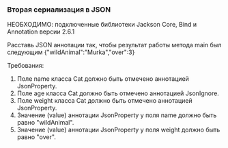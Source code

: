 
### Вторая сериализация в JSON

НЕОБХОДИМО: подключенные библиотеки Jackson Core, Bind и Annotation версии 2.6.1

Расставь JSON аннотации так, чтобы результат работы метода main был следующим
{&quot;wildAnimal&quot;:&quot;Murka&quot;,&quot;over&quot;:3}


Требования:
1.	Поле name класса Cat должно быть отмечено аннотацией JsonProperty.
2.	Поле age класса Cat должно быть отмечено аннотацией JsonIgnore.
3.	Поле weight класса Cat должно быть отмечено аннотацией JsonProperty.
4.	Значение (value) аннотации JsonProperty у поля name должно быть равно &quot;wildAnimal&quot;.
5.	Значение (value) аннотации JsonProperty у поля weight должно быть равно &quot;over&quot;.



